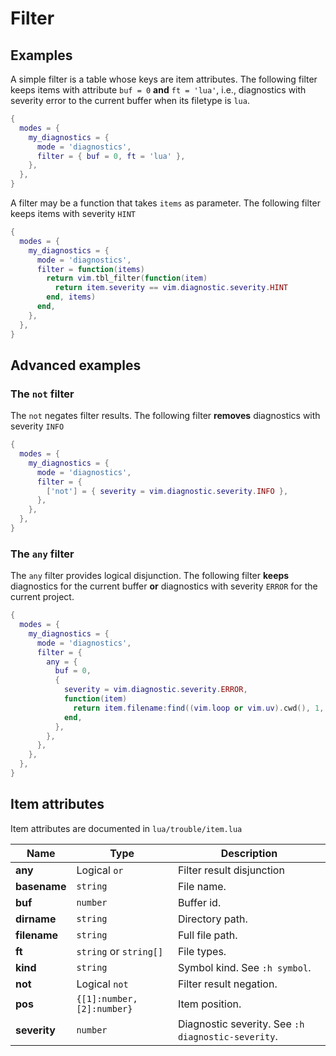 # Filter

## Examples

A simple filter is a table whose keys are item attributes.
The following filter keeps items with attribute `buf = 0` **and** `ft = 'lua'`,
i.e., diagnostics with severity error to the current buffer when its filetype is `lua`.

```lua
{
  modes = {
    my_diagnostics = {
      mode = 'diagnostics',
      filter = { buf = 0, ft = 'lua' },
    },
  },
}
```

A filter may be a function that takes `items` as parameter.
The following filter keeps items with severity `HINT`
```lua
{
  modes = {
    my_diagnostics = {
      mode = 'diagnostics',
      filter = function(items)
        return vim.tbl_filter(function(item)
          return item.severity == vim.diagnostic.severity.HINT
        end, items)
      end,
    },
  },
}
```

## Advanced examples

### The `not` filter

The `not` negates filter results.
The following filter **removes** diagnostics with severity `INFO`
```lua
{
  modes = {
    my_diagnostics = {
      mode = 'diagnostics',
      filter = {
        ['not'] = { severity = vim.diagnostic.severity.INFO },
      },
    },
  },
}
```

### The `any` filter

The `any` filter provides logical disjunction.
The following filter **keeps** diagnostics for the current buffer **or** diagnostics with severity `ERROR` for the current project.

```lua
{
  modes = {
    my_diagnostics = {
      mode = 'diagnostics',
      filter = {
        any = {
          buf = 0,
          {
            severity = vim.diagnostic.severity.ERROR,
            function(item)
              return item.filename:find((vim.loop or vim.uv).cwd(), 1, true)
            end,
          },
        },
      },
    },
  },
}
```

## Item attributes

Item attributes are documented in `lua/trouble/item.lua`

|     Name     |            Type            |                    Description                     |
| ------------ | -------------------------- | -------------------------------------------------- |
| **any**      | Logical `or`               | Filter result disjunction                          |
| **basename** | `string`                   | File name.                                         |
| **buf**      | `number`                   | Buffer id.                                         |
| **dirname**  | `string`                   | Directory path.                                    |
| **filename** | `string`                   | Full file path.                                    |
| **ft**       | `string` or `string[]`     | File types.                                        |
| **kind**     | `string`                   | Symbol kind. See `:h symbol`.                      |
| **not**      | Logical `not`              | Filter result negation.                            |
| **pos**      | `{[1]:number, [2]:number}` | Item position.                                     |
| **severity** | `number`                   | Diagnostic severity. See `:h diagnostic-severity`. |